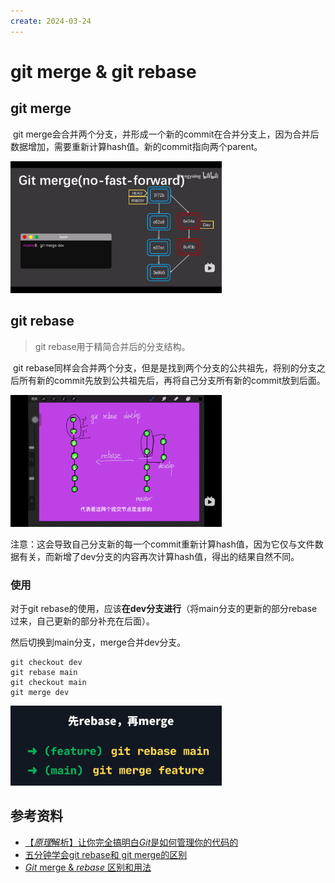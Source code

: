 ```yaml
---
create: 2024-03-24
---
```

# git merge & git rebase

## git merge

​	git merge会合并两个分支，并形成一个新的commit在合并分支上，因为合并后数据增加，需要重新计算hash值。新的commit指向两个parent。

<img src="./assets/image-20240324214306483.png" alt="image-20240324214306483" style="zoom:33%;" />

## git rebase

> git rebase用于精简合并后的分支结构。

​	git rebase同样会合并两个分支，但是是找到两个分支的公共祖先，将别的分支之后所有新的commit先放到公共祖先后，再将自己分支所有新的commit放到后面。

<img src="./assets/image-20240324213851068.png" alt="image-20240324213851068" style="zoom:33%;" />

​	注意：这会导致自己分支新的每一个commit重新计算hash值，因为它仅与文件数据有关，而新增了dev分支的内容再次计算hash值，得出的结果自然不同。

### 使用

对于git rebase的使用，应该**在dev分支进行**（将main分支的更新的部分rebase过来，自己更新的部分补充在后面）。

然后切换到main分支，merge合并dev分支。

```shell
git checkout dev
git rebase main
git checkout main
git merge dev
```

<img src="./assets/image-20241105201916470.png" alt="image-20241105201916470" style="zoom: 33%;" />

## 参考资料

* [【*原理*解析】让你完全搞明白*Git*是如何管理你的代码的](https://www.bilibili.com/video/BV11z4y1X79p/)
* [五分钟学会git rebase和 git merge的区别](https://www.bilibili.com/video/BV1VG411F7rB?spm_id_from=333.1245.0.0)
* [*Git* merge & *rebase* 区别和用法](https://www.bilibili.com/video/BV1Vc411S7gv/?spm_id_from=333.337.search-card.all.click)